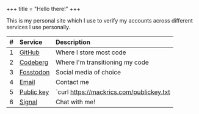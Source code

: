 +++
title = "Hello there!"
+++

This is my personal site which I use to verify my accounts across different 
services I use personally.

|# |Service|Description|
|-:|:-------|:---------|
|1 |[GitHub](https://github.com/mackrics)|Where I store most code|
|2 |[Codeberg](https://codeberg.org/mackrics)|Where I'm transitioning my code|
|3 |<a href="https://fosstodon.org/@mackrics" rel="me">Fosstodon</a>|Social media of choice|
|4 |[Email](mailto:hello@mackrics.com)|Contact me|
|5 |[Public key](./publickey.txt)|`curl https://mackrics.com/publickey.txt | gpg --import`
|6 |[Signal](https://signal.me/#eu/Ig6JSwmY_kHLJBYDscWToN-SjpDUTrX0MY8D_8SOWSMumjibtVxAsKNs1KTC1YSU)|Chat with me!|
